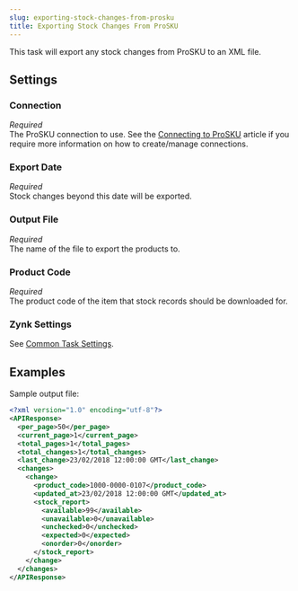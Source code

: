 ```yaml
---
slug: exporting-stock-changes-from-prosku
title: Exporting Stock Changes From ProSKU
---
```

This task will export any stock changes from ProSKU to an XML file. 

## Settings
### Connection
_Required_  
The ProSKU connection to use. See the [Connecting to ProSKU](connecting-to-prosku) article if you require more information on how to create/manage connections.

### Export Date
_Required_  
Stock changes beyond this date will be exported.

### Output File
_Required_  
The name of the file to export the products to.

### Product Code
_Required_  
The product code of the item that stock records should be downloaded for.

### Zynk Settings
See [Common Task Settings](common-task-settings).

## Examples
Sample output file:
```xml
<?xml version="1.0" encoding="utf-8"?>
<APIResponse>
  <per_page>50</per_page>
  <current_page>1</current_page>
  <total_pages>1</total_pages>
  <total_changes>1</total_changes>
  <last_change>23/02/2018 12:00:00 GMT</last_change>
  <changes>
    <change>
      <product_code>1000-0000-0107</product_code>
      <updated_at>23/02/2018 12:00:00 GMT</updated_at>
      <stock_report>
        <available>99</available>
        <unavailable>0</unavailable>
        <unchecked>0</unchecked>
        <expected>0</expected>
        <onorder>0</onorder>
      </stock_report>
    </change>
  </changes>
</APIResponse>
```
